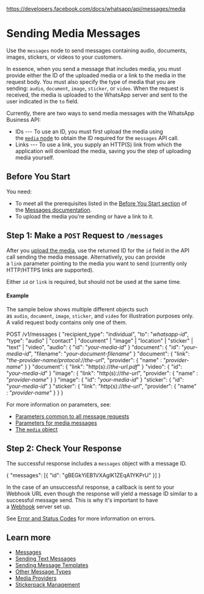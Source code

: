 https://developers.facebook.com/docs/whatsapp/api/messages/media

Sending Media Messages
======================

Use the `messages` node to send messages containing audio, documents, images, stickers, or videos to your customers.

In essence, when you send a message that includes media, you must provide either the ID of the uploaded media or a link to the media in the request body. You must also specify the type of media that you are sending: `audio`, `document`, `image`, `sticker`, or `video`. When the request is received, the media is uploaded to the WhatsApp server and sent to the user indicated in the `to` field.

Currently, there are two ways to send media messages with the WhatsApp Business API:

-   IDs --- To use an ID, you must first upload the media using the [`media` node](https://developers.facebook.com/docs/whatsapp/api/media) to obtain the ID required for the `messages` API call.
-   Links --- To use a link, you supply an HTTP(S) link from which the application will download the media, saving you the step of uploading media yourself.

[](https://developers.facebook.com/docs/whatsapp/api/messages/media#)

Before You Start
----------------

You need:

-   To meet all the prerequisites listed in the [Before You Start section](https://developers.facebook.com/docs/whatsapp/api/messages#before-you-start) of the [Messages documentation](https://developers.facebook.com/docs/whatsapp/api/messages).
-   To upload the media you're sending or have a link to it.

[](https://developers.facebook.com/docs/whatsapp/api/messages/media#)

Step 1: Make a `POST` Request to `/messages`
--------------------------------------------

After you [upload the media](https://developers.facebook.com/docs/whatsapp/api/media#upload), use the returned ID for the `id` field in the API call sending the media message. Alternatively, you can provide a `link` parameter pointing to the media you want to send (currently only HTTP/HTTPS links are supported).

Either `id` or `link` is required, but should not be used at the same time.

#### Example

The sample below shows multiple different objects such as `audio`, `document`, `image`, `sticker`, and `video` for illustration purposes only. A valid request body contains only one of them.

POST /v1/messages {  "recipient_type":  "individual",  "to":  "*whatsapp-id*",  "type":  "audio"  |  "contact"  |  "document"  |  "image"  |  "location"  |  "sticker"  |  "text"  |  "video",  "audio":  {  "id":  "*your-media-id*"  }  "document":  {  "id":  "*your-media-id*",  "filename":  "*your-document-filename*"  }  "document":  {  "link":  "*the-provider-name/protocol*://*the-url*",  "provider":  {  "name"  :  "*provider-name*"  }  }  "document":  {  "link":  "http(s)://*the-url.pdf*"  }  "video":  {  "id":  "*your-media-id*"  }  "image":  {  "link":  "http(s)://*the-url*",  "provider":  {  "name"  :  "*provider-name*"  }  }  "image":  {  "id":  "*your-media-id*"  }  "sticker":  {  "id":  "*your-media-id*"  }  "sticker":  {  "link":  "http(s)://*the-url*",  "provider":  {  "name"  :  "*provider-name*"  }  }  }

For more information on parameters, see:

-   [Parameters common to all message requests](https://developers.facebook.com/docs/whatsapp/api/messages#parameters)
-   [Parameters for media messages](https://developers.facebook.com/docs/whatsapp/api/messages#media-messages)
-   [The `media` object](https://developers.facebook.com/docs/whatsapp/api/messages#media-object)

[](https://developers.facebook.com/docs/whatsapp/api/messages/media#)

Step 2: Check Your Response
---------------------------

The successful response includes a `messages` object with a message ID.

{  "messages":  [{  "id":  "gBEGkYiEB1VXAglK1ZEqA1YKPrU"  }]  }

In the case of an unsuccessful response, a callback is sent to your Webhook URL even though the response will yield a message ID similar to a successful message send. This is why it's important to have a [Webhook](https://developers.facebook.com/docs/whatsapp/api/messages/docs/whatsapp/api/webhooks) server set up.

See [Error and Status Codes](https://developers.facebook.com/docs/whatsapp/api/errors) for more information on errors.

[](https://developers.facebook.com/docs/whatsapp/api/messages/media#)

Learn more
----------

-   [Messages](https://developers.facebook.com/docs/whatsapp/api/messages)
-   [Sending Text Messages](https://developers.facebook.com/docs/whatsapp/api/messages/text)
-   [Sending Message Templates](https://developers.facebook.com/docs/whatsapp/api/messages/message-templates)
-   [Other Message Types](https://developers.facebook.com/docs/whatsapp/api/messages/docs/whatsapp/api/messages/others)
-   [Media Providers](https://developers.facebook.com/docs/whatsapp/api/settings/media-providers)
-   [Stickerpack Management](https://developers.facebook.com/docs/whatsapp/api/stickerpacks)